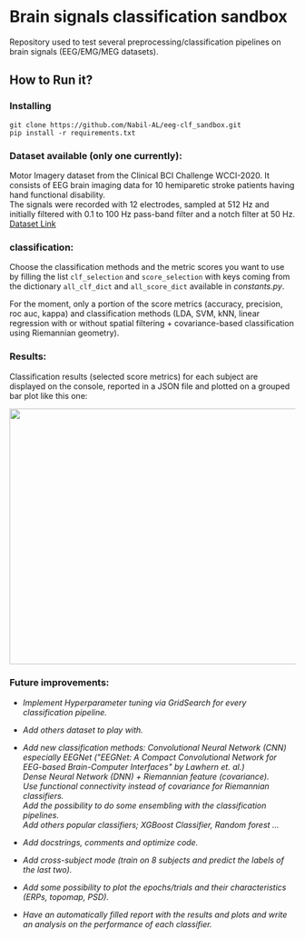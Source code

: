 # Brain signals classification sandbox

Repository used to test several preprocessing/classification pipelines on brain signals 
(EEG/EMG/MEG datasets).

## How to Run it?

### Installing
```
git clone https://github.com/Nabil-AL/eeg-clf_sandbox.git
pip install -r requirements.txt
```

### Dataset available (only one currently):

Motor Imagery dataset from the Clinical BCI Challenge WCCI-2020. It consists of EEG brain imaging data for 
10 hemiparetic stroke patients having hand functional disability.  
The signals were recorded with 12 electrodes, sampled at 512 Hz and initially filtered with 0.1 to 100 Hz 
pass-band filter and a notch filter at 50 Hz. [Dataset Link](https://github.com/5anirban9/Clinical-Brain-Computer-Interfaces-Challenge-WCCI-2020-Glasgow)


### classification:

Choose the classification methods and the metric scores you want to use by filling the 
list ```clf_selection``` and ```score_selection``` with keys coming from the dictionary 
```all_clf_dict``` and ```all_score_dict``` available in <em>constants.py</em>.  

For the moment, only a portion of the score metrics (accuracy, precision, roc auc, kappa) 
and classification methods (LDA, SVM, kNN, linear regression with or without spatial 
filtering + covariance-based classification using Riemannian geometry). 

### Results:

Classification results (selected score metrics) for each subject are displayed on the 
console, reported in a JSON file and plotted on a grouped bar plot like this one:

<p align="center">
<img src="docs\readme_img\patient01_eval.png" width="600" height="450">
</p>

### Future improvements:

<em>

+ Implement Hyperparameter tuning via GridSearch for every classification pipeline.


+ Add others dataset to play with.  


+ Add new classification methods:
Convolutional Neural Network (CNN) especially EEGNet 
("EEGNet: A Compact Convolutional Network for EEG-based Brain-Computer Interfaces" by 
Lawhern et. al.)  
Dense Neural Network (DNN) + Riemannian feature (covariance).   
Use functional connectivity instead of covariance for Riemannian classifiers.  
Add the possibility to do some ensembling with the classification pipelines.  
Add others popular classifiers; XGBoost Classifier, Random forest ... 


+ Add docstrings, comments and optimize code.  


+ Add cross-subject mode (train on 8 subjects and predict the labels of the last two).  


+ Add some possibility to plot the epochs/trials and their characteristics 
(ERPs, topomap, PSD).  


+ Have an automatically filled report with the results and plots and write an analysis 
on the performance of each classifier.





